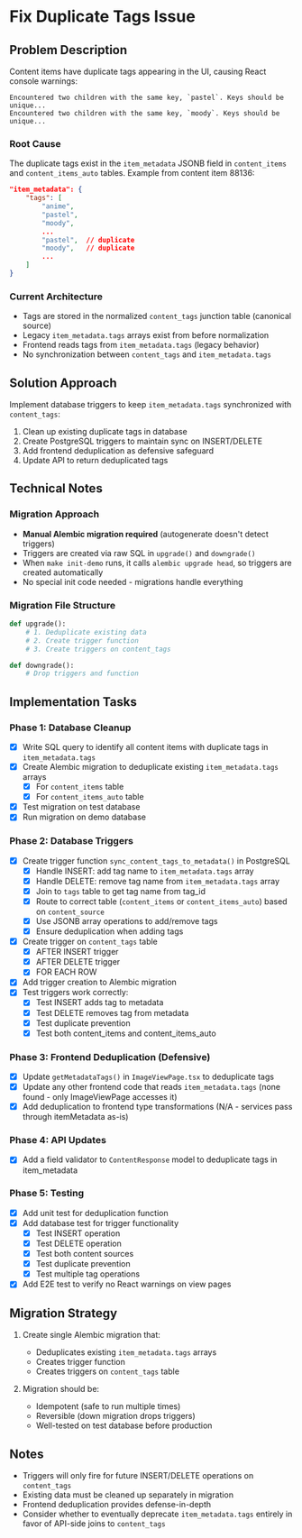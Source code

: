 # Fix Duplicate Tags Issue

## Problem Description

Content items have duplicate tags appearing in the UI, causing React console warnings:
```
Encountered two children with the same key, `pastel`. Keys should be unique...
Encountered two children with the same key, `moody`. Keys should be unique...
```

### Root Cause
The duplicate tags exist in the `item_metadata` JSONB field in `content_items` and `content_items_auto` tables. Example from content item 88136:
```json
"item_metadata": {
    "tags": [
        "anime",
        "pastel",
        "moody",
        ...
        "pastel",  // duplicate
        "moody",   // duplicate
        ...
    ]
}
```

### Current Architecture
- Tags are stored in the normalized `content_tags` junction table (canonical source)
- Legacy `item_metadata.tags` arrays exist from before normalization
- Frontend reads tags from `item_metadata.tags` (legacy behavior)
- No synchronization between `content_tags` and `item_metadata.tags`

## Solution Approach

Implement database triggers to keep `item_metadata.tags` synchronized with `content_tags`:
1. Clean up existing duplicate tags in database
2. Create PostgreSQL triggers to maintain sync on INSERT/DELETE
3. Add frontend deduplication as defensive safeguard
4. Update API to return deduplicated tags

## Technical Notes

### Migration Approach
- **Manual Alembic migration required** (autogenerate doesn't detect triggers)
- Triggers are created via raw SQL in `upgrade()` and `downgrade()`
- When `make init-demo` runs, it calls `alembic upgrade head`, so triggers are created automatically
- No special init code needed - migrations handle everything

### Migration File Structure
```python
def upgrade():
    # 1. Deduplicate existing data
    # 2. Create trigger function
    # 3. Create triggers on content_tags

def downgrade():
    # Drop triggers and function
```

## Implementation Tasks

### Phase 1: Database Cleanup
- [x] Write SQL query to identify all content items with duplicate tags in `item_metadata.tags`
- [x] Create Alembic migration to deduplicate existing `item_metadata.tags` arrays
  - [x] For `content_items` table
  - [x] For `content_items_auto` table
- [x] Test migration on test database
- [x] Run migration on demo database

### Phase 2: Database Triggers
- [x] Create trigger function `sync_content_tags_to_metadata()` in PostgreSQL
  - [x] Handle INSERT: add tag name to `item_metadata.tags` array
  - [x] Handle DELETE: remove tag name from `item_metadata.tags` array
  - [x] Join to `tags` table to get tag name from tag_id
  - [x] Route to correct table (`content_items` or `content_items_auto`) based on `content_source`
  - [x] Use JSONB array operations to add/remove tags
  - [x] Ensure deduplication when adding tags
- [x] Create trigger on `content_tags` table
  - [x] AFTER INSERT trigger
  - [x] AFTER DELETE trigger
  - [x] FOR EACH ROW
- [x] Add trigger creation to Alembic migration
- [x] Test triggers work correctly:
  - [x] Test INSERT adds tag to metadata
  - [x] Test DELETE removes tag from metadata
  - [x] Test duplicate prevention
  - [x] Test both content_items and content_items_auto

### Phase 3: Frontend Deduplication (Defensive)
- [x] Update `getMetadataTags()` in `ImageViewPage.tsx` to deduplicate tags
- [x] Update any other frontend code that reads `item_metadata.tags` (none found - only ImageViewPage accesses it)
- [x] Add deduplication to frontend type transformations (N/A - services pass through itemMetadata as-is)

### Phase 4: API Updates
- [x] Add a field validator to `ContentResponse` model to deduplicate tags in item_metadata

### Phase 5: Testing
- [x] Add unit test for deduplication function
- [x] Add database test for trigger functionality
  - [x] Test INSERT operation
  - [x] Test DELETE operation
  - [x] Test both content sources
  - [x] Test duplicate prevention
  - [x] Test multiple tag operations
- [x] Add E2E test to verify no React warnings on view pages

## Migration Strategy

1. Create single Alembic migration that:
   - Deduplicates existing `item_metadata.tags` arrays
   - Creates trigger function
   - Creates triggers on `content_tags` table

2. Migration should be:
   - Idempotent (safe to run multiple times)
   - Reversible (down migration drops triggers)
   - Well-tested on test database before production

## Notes

- Triggers will only fire for future INSERT/DELETE operations on `content_tags`
- Existing data must be cleaned up separately in migration
- Frontend deduplication provides defense-in-depth
- Consider whether to eventually deprecate `item_metadata.tags` entirely in favor of API-side joins to `content_tags`
